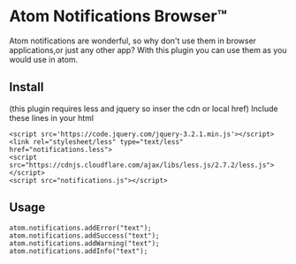 # Atom Notifications Browser™️

Atom notifications are wonderful, so why don't use them in browser applications,or just any other app?
With this plugin you can use them as you would use in atom.

## Install

(this plugin requires less and jquery so inser the cdn or local href)
Include these lines in your html

```
<script src='https://code.jquery.com/jquery-3.2.1.min.js'></script>
<link rel="stylesheet/less" type="text/less" href="notifications.less">
<script src="https://cdnjs.cloudflare.com/ajax/libs/less.js/2.7.2/less.js"></script>
<script src="notifications.js"></script>

```

## Usage

```
atom.notifications.addError("text");
atom.notifications.addSuccess("text");
atom.notifications.addWarning("text");
atom.notifications.addInfo("text");
```
